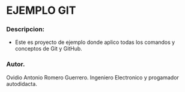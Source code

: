 # EJEMPLO GIT
### Descripcion:
- Este es proyecto de ejemplo donde aplico todas los comandos y conceptos de Git y GitHub.
### Autor.
Ovidio Antonio Romero Guerrero.
Ingeniero Electronico y progamador autodidacta.